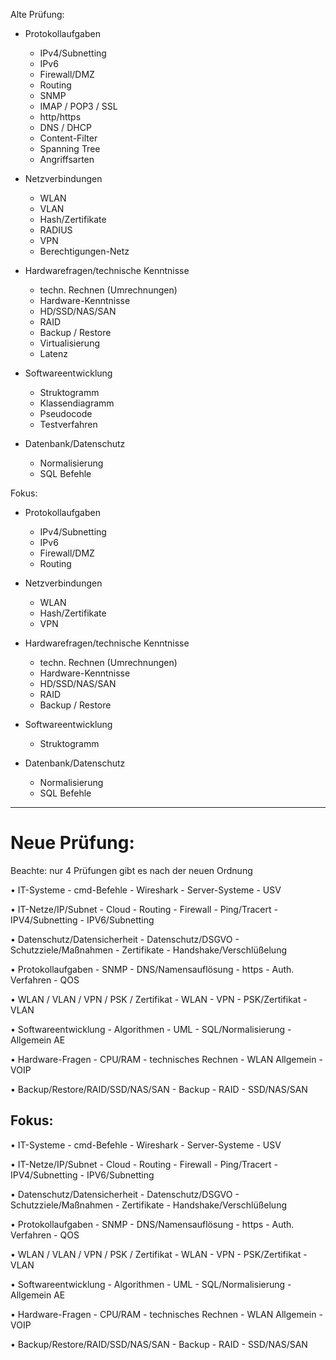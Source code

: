 Alte Prüfung: 
- Protokollaufgaben
    - IPv4/Subnetting
    - IPv6
    - Firewall/DMZ
    - Routing
    - SNMP
    - IMAP / POP3 / SSL
    - http/https
    - DNS / DHCP
    - Content-Filter
    - Spanning Tree
    - Angriffsarten

- Netzverbindungen
    - WLAN
    - VLAN
    - Hash/Zertifikate
    - RADIUS
    - VPN
    - Berechtigungen-Netz
- Hardwarefragen/technische Kenntnisse
    - techn. Rechnen (Umrechnungen)
    - Hardware-Kenntnisse
    - HD/SSD/NAS/SAN
    - RAID
    - Backup / Restore
    - Virtualisierung
    - Latenz

- Softwareentwicklung
    - Struktogramm
    - Klassendiagramm
    - Pseudocode
    - Testverfahren
- Datenbank/Datenschutz
    - Normalisierung
    - SQL Befehle



Fokus:
- Protokollaufgaben
    - IPv4/Subnetting
    - IPv6
    - Firewall/DMZ
    - Routing

- Netzverbindungen
    - WLAN
    - Hash/Zertifikate
    - VPN

- Hardwarefragen/technische Kenntnisse
    - techn. Rechnen (Umrechnungen)
    - Hardware-Kenntnisse
    - HD/SSD/NAS/SAN
    - RAID
    - Backup / Restore
    
- Softwareentwicklung
    - Struktogramm

- Datenbank/Datenschutz
    - Normalisierung
    - SQL Befehle


---- 

# Neue Prüfung:
Beachte: nur 4 Prüfungen gibt es nach der neuen Ordnung

• IT-Systeme
    - cmd-Befehle
    - Wireshark 
    - Server-Systeme
    - USV

• IT-Netze/IP/Subnet
    - Cloud
    - Routing
    - Firewall
    - Ping/Tracert
    - IPV4/Subnetting
    - IPV6/Subnetting

• Datenschutz/Datensicherheit
    - Datenschutz/DSGVO
    - Schutzziele/Maßnahmen
    - Zertifikate
    - Handshake/Verschlüßelung

• Protokollaufgaben
    - SNMP
    - DNS/Namensauflösung
    - https
    - Auth. Verfahren
    - QOS
    
• WLAN / VLAN / VPN / PSK / Zertifikat
    - WLAN
    - VPN
    - PSK/Zertifikat
    - VLAN

• Softwareentwicklung
    - Algorithmen
    - UML
    - SQL/Normalisierung
    - Allgemein AE 

• Hardware-Fragen
    - CPU/RAM
    - technisches Rechnen
    - WLAN Allgemein
    - VOIP 

• Backup/Restore/RAID/SSD/NAS/SAN
    - Backup 
    - RAID
    - SSD/NAS/SAN


## Fokus:

• IT-Systeme
    - cmd-Befehle
    - Wireshark 
    - Server-Systeme
    - USV

• IT-Netze/IP/Subnet
    - Cloud
    - Routing
    - Firewall
    - Ping/Tracert
    - IPV4/Subnetting
    - IPV6/Subnetting

• Datenschutz/Datensicherheit
    - Datenschutz/DSGVO
    - Schutzziele/Maßnahmen
    - Zertifikate
    - Handshake/Verschlüßelung

• Protokollaufgaben
    - SNMP
    - DNS/Namensauflösung
    - https
    - Auth. Verfahren
    - QOS
    
• WLAN / VLAN / VPN / PSK / Zertifikat
    - WLAN
    - VPN
    - PSK/Zertifikat
    - VLAN

• Softwareentwicklung
    - Algorithmen
    - UML
    - SQL/Normalisierung
    - Allgemein AE 

• Hardware-Fragen
    - CPU/RAM
    - technisches Rechnen
    - WLAN Allgemein
    - VOIP 

• Backup/Restore/RAID/SSD/NAS/SAN
    - Backup 
    - RAID
    - SSD/NAS/SAN